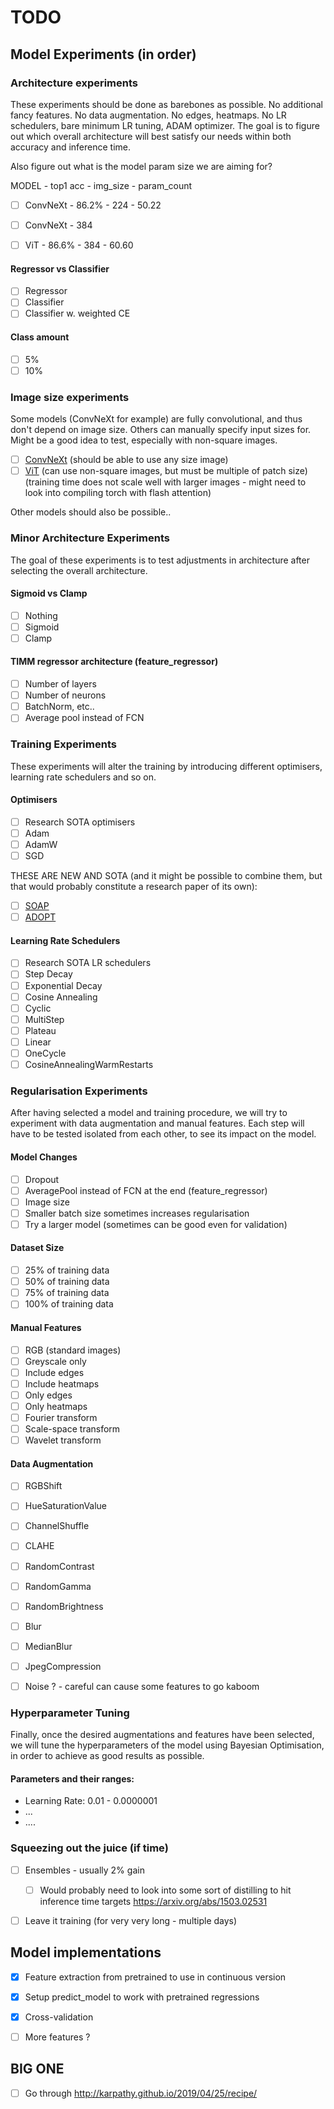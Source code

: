 # TODO

## Model Experiments (in order)
### Architecture experiments
These experiments should be done as barebones as possible. No additional fancy features. No data augmentation. No edges, heatmaps. No LR schedulers, bare minimum LR tuning, ADAM optimizer. The goal is to figure out which overall architecture will best satisfy our needs within both accuracy and inference time.

Also figure out what is the model param size we are aiming for?

MODEL - top1 acc - img_size - param_count
- [ ] ConvNeXt - 86.2% - 224 - 50.22
- [ ] ConvNeXt - 384
- [ ] ViT - 86.6% - 384 - 60.60


#### Regressor vs Classifier
- [ ] Regressor
- [ ] Classifier
- [ ] Classifier w. weighted CE

#### Class amount
- [ ] 5%
- [ ] 10%

### Image size experiments
Some models (ConvNeXt for example) are fully convolutional, and thus don't depend on image size. Others can manually specify input sizes for. Might be a good idea to test, especially with non-square images.

- [ ] [ConvNeXt](https://github.com/huggingface/pytorch-image-models/discussions/2269) (should be able to use any size image)
- [ ] [ViT](https://github.com/huggingface/pytorch-image-models/discussions/2104) (can use non-square images, but must be multiple of patch size) (training time does not scale well with larger images - might need to look into compiling torch with flash attention)

Other models should also be possible..

### Minor Architecture Experiments
The goal of these experiments is to test adjustments in architecture after selecting the overall architecture.

#### Sigmoid vs Clamp
- [ ] Nothing
- [ ] Sigmoid
- [ ] Clamp

#### TIMM regressor architecture (feature_regressor)
- [ ] Number of layers
- [ ] Number of neurons
- [ ] BatchNorm, etc..
- [ ] Average pool instead of FCN

### Training Experiments
These experiments will alter the training by introducing different optimisers, learning rate schedulers and so on.

#### Optimisers
- [ ] Research SOTA optimisers
- [ ] Adam
- [ ] AdamW
- [ ] SGD

THESE ARE NEW AND SOTA (and it might be possible to combine them, but that would probably constitute a research paper of its own):
- [ ] [SOAP](https://arxiv.org/abs/2409.11321)
- [ ] [ADOPT](https://x.com/ishohei220/status/1854051859385978979)

#### Learning Rate Schedulers
- [ ] Research SOTA LR schedulers
- [ ] Step Decay
- [ ] Exponential Decay
- [ ] Cosine Annealing
- [ ] Cyclic
- [ ] MultiStep
- [ ] Plateau
- [ ] Linear
- [ ] OneCycle
- [ ] CosineAnnealingWarmRestarts

### Regularisation Experiments
After having selected a model and training procedure, we will try to experiment with data augmentation and manual features. Each step will have to be tested isolated from each other, to see its impact on the model.

#### Model Changes
- [ ] Dropout
- [ ] AveragePool instead of FCN at the end (feature_regressor)
- [ ] Image size
- [ ] Smaller batch size sometimes increases regularisation
- [ ] Try a larger model (sometimes can be good even for validation)

#### Dataset Size
- [ ] 25% of training data
- [ ] 50% of training data
- [ ] 75% of training data
- [ ] 100% of training data

#### Manual Features
- [ ] RGB (standard images)
- [ ] Greyscale only
- [ ] Include edges
- [ ] Include heatmaps
- [ ] Only edges
- [ ] Only heatmaps
- [ ] Fourier transform
- [ ] Scale-space transform
- [ ] Wavelet transform

#### Data Augmentation
- [ ] RGBShift
- [ ] HueSaturationValue
- [ ] ChannelShuffle
- [ ] CLAHE
- [ ] RandomContrast
- [ ] RandomGamma
- [ ] RandomBrightness
- [ ] Blur
- [ ] MedianBlur
- [ ] JpegCompression
- [ ] Noise ? - careful can cause some features to go kaboom


### Hyperparameter Tuning
Finally, once the desired augmentations and features have been selected, we will tune the hyperparameters of the model using Bayesian Optimisation, in order to achieve as good results as possible.

#### Parameters and their ranges:
- Learning Rate: 0.01 - 0.0000001
- ...
- ....

### Squeezing out the juice (if time)
- [ ] Ensembles - usually 2% gain
  - [ ] Would probably need to look into some sort of distilling to hit inference time targets https://arxiv.org/abs/1503.02531
- [ ] Leave it training (for very very long - multiple days)


## Model implementations
- [X] Feature extraction from pretrained to use in continuous version
- [X] Setup predict_model to work with pretrained regressions
- [X] Cross-validation
- [ ] More features ?


## BIG ONE
- [ ] Go through http://karpathy.github.io/2019/04/25/recipe/
